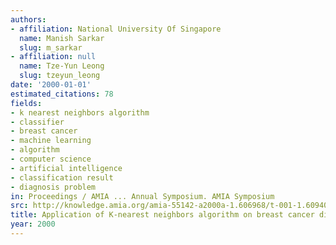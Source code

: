 ```yaml
---
authors:
- affiliation: National University Of Singapore
  name: Manish Sarkar
  slug: m_sarkar
- affiliation: null
  name: Tze-Yun Leong
  slug: tzeyun_leong
date: '2000-01-01'
estimated_citations: 78
fields:
- k nearest neighbors algorithm
- classifier
- breast cancer
- machine learning
- algorithm
- computer science
- artificial intelligence
- classification result
- diagnosis problem
in: Proceedings / AMIA ... Annual Symposium. AMIA Symposium
src: http://knowledge.amia.org/amia-55142-a2000a-1.606968/t-001-1.609408/f-001-1.609409/a-153-1.609518/a-154-1.609515
title: Application of K-nearest neighbors algorithm on breast cancer diagnosis problem.
year: 2000
---
```

